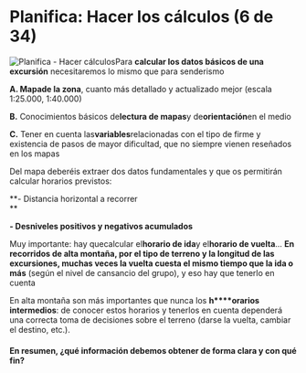 # Planifica: Hacer los cálculos (6 de 34)

![Planifica - Hacer cálculos](./gps_files/HAZ_CALCULOS.jpg)Para **calcular los datos básicos de una excursión** necesitaremos lo mismo que para senderismo

**A. Mapade la zona**, cuanto más detallado y actualizado mejor (escala 1:25.000, 1:40.000)

**B.** Conocimientos básicos de**lectura de mapas**y de**orientación**en el medio  

**C.** Tener en cuenta las**variables**relacionadas con el tipo de firme y existencia de pasos de mayor dificultad, que no siempre vienen reseñados en los mapas  

Del mapa deberéis extraer dos datos fundamentales y que os permitirán calcular horarios previstos:  

**\- Distancia horizontal a recorrer  
**

**\- Desniveles positivos y negativos acumulados**  

Muy importante: hay quecalcular el**horario de ida**y el**horario de vuelta**... **En recorridos de alta montaña, por el tipo de terreno y la longitud de las excursiones, muchas veces la vuelta cuesta el mismo tiempo que la ida o más** (según el nivel de cansancio del grupo), y eso hay que tenerlo en cuenta  

En alta montaña son más importantes que nunca los **h****orarios intermedios**: de conocer estos horarios y tenerlos en cuenta dependerá una correcta toma de decisiones sobre el terreno (darse la vuelta, cambiar el destino, etc.).

#### En resumen, ¿qué información debemos obtener de forma clara y con qué fin?